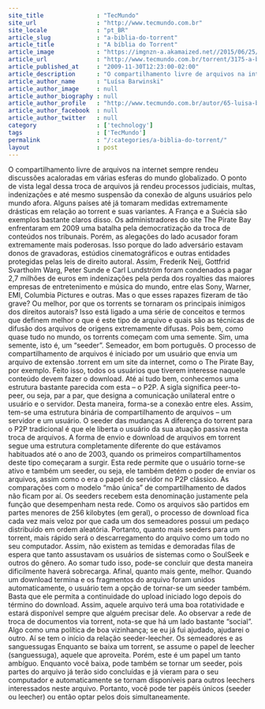 ```yaml
---
site_title               : "TecMundo"
site_url                 : "http://www.tecmundo.com.br"
site_locale              : "pt_BR"
article_slug             : "a-biblia-do-torrent"
article_title            : "A bíblia do Torrent"
article_image            : "https://imgnzn-a.akamaized.net//2015/06/25/25194606429643-t1200x480.jpg"
article_url              : "http://www.tecmundo.com.br/torrent/3175-a-biblia-do-torrent.htm"
article_published_at     : "2009-11-30T12:23:00-02:00"
article_description      : "O compartilhamento livre de arquivos na internet sempre rendeu discussões acaloradas em várias esferas do mundo globalizado. O ponto de vista legal dessa troca de arquivos já rendeu processos judiciais, multas, indenizações e até mesmo suspensão da conexão de alguns usuários pelo mundo afora. Alguns países até já tomaram medidas extremamente drásticas em relação ao torrent e suas variantes. A França e a Suécia são exemplos bastante claros disso. Os administradores do site The Pirate Bay enfrentaram em 2009 uma batalha pela democratização da troca de conteúdos nos tribunais. Porém, as alegações do lado acusador foram extremamente mais poderosas. Isso porque do lado adversário estavam donos de gravadoras, estúdios cinematográficos e outras entidades protegidas pelas leis de direito autoral. Assim, Frederik Neij, Gottfrid Svartholm Warg, Peter Sunde e Carl Lundström foram condenados a pagar 2,7 milhões de euros em indenizações pela perda dos royalties das maiores empresas de entretenimento e música do mundo, entre elas Sony, Warner, EMI, Columbia Pictures e outras. Mas o que esses rapazes fizeram de tão grave? Ou melhor, por que os torrents se tornaram os principais inimigos dos direitos autorais? Isso está ligado a uma série de conceitos e termos que definem melhor o que é este tipo de arquivo e quais são as técnicas de difusão dos arquivos de origens extremamente difusas. Pois bem, como quase tudo no mundo, os torrents começam com uma semente. Sim, uma semente, isto é, um “seeder”. Semeador, em bom português. O processo de compartilhamento de arquivos é iniciado por um usuário que envia um arquivo de extensão .torrent em um site da internet, como o The Pirate Bay, por exemplo. Feito isso, todos os usuários que tiverem interesse naquele conteúdo devem fazer o download. Até aí tudo bem, conhecemos uma estrutura bastante parecida com esta – o P2P. A sigla significa peer-to-peer, ou seja, par a par, que designa a comunicação unilateral entre o usuário e o servidor. Desta maneira, forma-se a conexão entre eles. Assim, tem-se uma estrutura binária de compartilhamento de arquivos – um servidor e um usuário. O seeder das mudanças A diferença do torrent para o P2P tradicional é que ele liberta o usuário da sua atuação passiva nesta troca de arquivos. A forma de envio e download de arquivos em torrent segue uma estrutura completamente diferente do que estávamos habituados até o ano de 2003, quando os primeiros compartilhamentos deste tipo começaram a surgir. Esta rede permite que o usuário torne-se ativo e também um seeder, ou seja, ele também detém o poder de enviar os arquivos, assim como o era o papel do servidor no P2P clássico. As comparações com o modelo “mão única” de compartilhamento de dados não ficam por aí. Os seeders recebem esta denominação justamente pela função que desempenham nesta rede. Como os arquivos são partidos em partes menores de 256 kilobytes (em geral), o processo de download fica cada vez mais veloz por que cada um dos semeadores possui um pedaço distribuído em ordem aleatória. Portanto, quanto mais seeders para um torrent, mais rápido será o descarregamento do arquivo como um todo no seu computador. Assim, não existem as temidas e demoradas filas de espera que tanto assustavam os usuários de sistemas como o SoulSeek e outros do gênero. Ao somar tudo isso, pode-se concluir que desta maneira dificilmente haverá sobrecarga. Afinal, quanto mais gente, melhor. Quando um download termina e os fragmentos do arquivo foram unidos automaticamente, o usuário tem a opção de tornar-se um seeder também. Basta que ele permita a continuidade do upload iniciado logo depois do término do download. Assim, aquele arquivo terá uma boa rotatividade e estará disponível sempre que alguém precisar dele. Ao observar a rede de troca de documentos via torrent, nota-se que há um lado bastante “social”. Algo como uma política de boa vizinhança; se eu já fui ajudado, ajudarei o outro. Aí se tem o início da relação seeder-leecher. Os semeadores e as sanguessugas Enquanto se baixa um torrent, se assume o papel de leecher (sanguessuga), aquele que aproveita. Porém, este é um papel um tanto ambíguo. Enquanto você baixa, pode também se tornar um seeder, pois partes do arquivo já terão sido concluídas e já vieram para o seu computador e automaticamente se tornam disponíveis para outros leechers interessados neste arquivo. Portanto, você pode ter papéis únicos (seeder ou leecher) ou então optar pelos dois simultaneamente."
article_author_name      : "Luísa Barwinski"
article_author_image     : null
article_author_biography : null
article_author_profile   : "http://www.tecmundo.com.br/autor/65-luisa-barwinski/"
article_author_facebook  : null
article_author_twitter   : null
category                 : ['technology']
tags                     : ['TecMundo']
permalink                : "/:categories/a-biblia-do-torrent/"
layout                   : post
---
```


O compartilhamento livre de arquivos na internet sempre rendeu discussões acaloradas em várias esferas do mundo globalizado. O ponto de vista legal dessa troca de arquivos já rendeu processos judiciais, multas, indenizações e até mesmo suspensão da conexão de alguns usuários pelo mundo afora. Alguns países até já tomaram medidas extremamente drásticas em relação ao torrent e suas variantes. A França e a Suécia são exemplos bastante claros disso. Os administradores do site The Pirate Bay enfrentaram em 2009 uma batalha pela democratização da troca de conteúdos nos tribunais. Porém, as alegações do lado acusador foram extremamente mais poderosas. Isso porque do lado adversário estavam donos de gravadoras, estúdios cinematográficos e outras entidades protegidas pelas leis de direito autoral. Assim, Frederik Neij, Gottfrid Svartholm Warg, Peter Sunde e Carl Lundström foram condenados a pagar 2,7 milhões de euros em indenizações pela perda dos royalties das maiores empresas de entretenimento e música do mundo, entre elas Sony, Warner, EMI, Columbia Pictures e outras. Mas o que esses rapazes fizeram de tão grave? Ou melhor, por que os torrents se tornaram os principais inimigos dos direitos autorais? Isso está ligado a uma série de conceitos e termos que definem melhor o que é este tipo de arquivo e quais são as técnicas de difusão dos arquivos de origens extremamente difusas. Pois bem, como quase tudo no mundo, os torrents começam com uma semente. Sim, uma semente, isto é, um “seeder”. Semeador, em bom português. O processo de compartilhamento de arquivos é iniciado por um usuário que envia um arquivo de extensão .torrent em um site da internet, como o The Pirate Bay, por exemplo. Feito isso, todos os usuários que tiverem interesse naquele conteúdo devem fazer o download. Até aí tudo bem, conhecemos uma estrutura bastante parecida com esta – o P2P. A sigla significa peer-to-peer, ou seja, par a par, que designa a comunicação unilateral entre o usuário e o servidor. Desta maneira, forma-se a conexão entre eles. Assim, tem-se uma estrutura binária de compartilhamento de arquivos – um servidor e um usuário. O seeder das mudanças A diferença do torrent para o P2P tradicional é que ele liberta o usuário da sua atuação passiva nesta troca de arquivos. A forma de envio e download de arquivos em torrent segue uma estrutura completamente diferente do que estávamos habituados até o ano de 2003, quando os primeiros compartilhamentos deste tipo começaram a surgir. Esta rede permite que o usuário torne-se ativo e também um seeder, ou seja, ele também detém o poder de enviar os arquivos, assim como o era o papel do servidor no P2P clássico. As comparações com o modelo “mão única” de compartilhamento de dados não ficam por aí. Os seeders recebem esta denominação justamente pela função que desempenham nesta rede. Como os arquivos são partidos em partes menores de 256 kilobytes (em geral), o processo de download fica cada vez mais veloz por que cada um dos semeadores possui um pedaço distribuído em ordem aleatória. Portanto, quanto mais seeders para um torrent, mais rápido será o descarregamento do arquivo como um todo no seu computador. Assim, não existem as temidas e demoradas filas de espera que tanto assustavam os usuários de sistemas como o SoulSeek e outros do gênero. Ao somar tudo isso, pode-se concluir que desta maneira dificilmente haverá sobrecarga. Afinal, quanto mais gente, melhor. Quando um download termina e os fragmentos do arquivo foram unidos automaticamente, o usuário tem a opção de tornar-se um seeder também. Basta que ele permita a continuidade do upload iniciado logo depois do término do download. Assim, aquele arquivo terá uma boa rotatividade e estará disponível sempre que alguém precisar dele. Ao observar a rede de troca de documentos via torrent, nota-se que há um lado bastante “social”. Algo como uma política de boa vizinhança; se eu já fui ajudado, ajudarei o outro. Aí se tem o início da relação seeder-leecher. Os semeadores e as sanguessugas Enquanto se baixa um torrent, se assume o papel de leecher (sanguessuga), aquele que aproveita. Porém, este é um papel um tanto ambíguo. Enquanto você baixa, pode também se tornar um seeder, pois partes do arquivo já terão sido concluídas e já vieram para o seu computador e automaticamente se tornam disponíveis para outros leechers interessados neste arquivo. Portanto, você pode ter papéis únicos (seeder ou leecher) ou então optar pelos dois simultaneamente.
